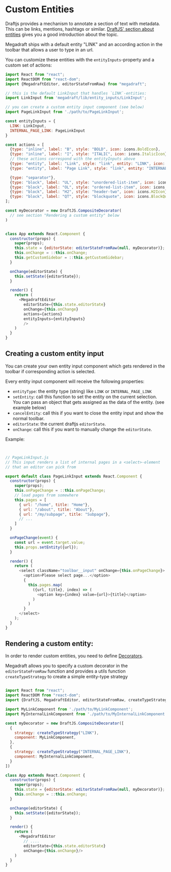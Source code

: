 # Custom Entities

Draftjs provides a mechanism to annotate a section of text with metadata.
This can be links, mentions, hashtags or similar. [DraftJS' section about entities](https://facebook.github.io/draft-js/docs/advanced-topics-entities.html)
gives you a good introduction about the topic.

Megadraft ships with a default entity "LINK" and an according action in the toolbar
that allows a user to type in an url.

You can customize these entities with the `entityInputs`-property and a custom set of actions:


```js
import React from "react";
import ReactDOM from "react-dom";
import {MegadraftEditor, editorStateFromRaw} from "megadraft";

// this is the default LinkInput that handles `LINK`-entities:
import LinkInput from 'megadraft/lib/entity_inputs/LinkInput';

// you can create a custom entity input component (see below)
import PageLinkInput from './path/to/PageLinkInput';

const entityInputs = {
  LINK: LinkInput,
  INTERNAL_PAGE_LINK: PageLinkInput
}

const actions = [
  {type: "inline", label: "B", style: "BOLD", icon: icons.BoldIcon},
  {type: "inline", label: "I", style: "ITALIC", icon: icons.ItalicIcon},
  // these actions correspond with the entityInputs above
  {type: "entity", label: "Link", style: "link", entity: "LINK", icon: icons.LinkIcon},
  {type: "entity", label: "Page Link", style: "link", entity: "INTERNAL_PAGE_LINK", icon: MyPageLinkIcon},

  {type: "separator"},
  {type: "block", label: "UL", style: "unordered-list-item", icon: icons.ULIcon},
  {type: "block", label: "OL", style: "ordered-list-item", icon: icons.OLIcon},
  {type: "block", label: "H2", style: "header-two", icon: icons.H2Icon},
  {type: "block", label: "QT", style: "blockquote", icon: icons.BlockQuoteIcon}
];

const myDecorator = new DraftJS.CompositeDecorator(
  // see section "Rendering a custom entity" below
)


class App extends React.Component {
  constructor(props) {
    super(props);
    this.state = {editorState: editorStateFromRaw(null, myDecorator)};
    this.onChange = ::this.onChange;
    this.getCustomSidebar = ::this.getCustomSidebar;
  }

  onChange(editorState) {
    this.setState({editorState});
  }

  render() {
    return (
      <MegadraftEditor
        editorState={this.state.editorState}
        onChange={this.onChange}
        actions={actions}
        entityInputs={entityInputs}
        />
    )
  }
}


```

## Creating a custom entity input

You can create your own entity input component which gets rendered in the toolbar if corresponding action is selected.

Every entity input component will receive the following properties:

- `entityType`: the entity type (string) like `LINK` or `INTERNAL_PAGE_LINK`
- `setEntity`: call this function to set the entity on the current selection.
You can pass an object that gets assigned as the data of the entity. (see example below)
- `cancelEntity`: call this if you want to close the entity input and show the normal toolbar.
- `editorState`: the current draftjs `editorState`.
- `onChange`: call this if you want to manually change the `editorState`.

Example:

```js


// PageLinkInput.js
// This input renders a list of internal pages in a <select>-element
// that an editor can pick from

export default class PageLinkInput extends React.Component {
  constructor(props) {
    super(props);
    this.onPageChange = ::this.onPageChange;
    // load pages from somewhere
    this.pages = [
      { url: "/home", title: "Home"},
      { url: "/about", title: "About"},
      { url: "/my/subpage", title: "Subpage"},
      // ...
    ]
  }

  onPageChange(event) {
    const url = event.target.value;
    this.props.setEntity({url});
  }

  render() {
    return (
      <select className="toolbar__input" onChange={this.onPageChange}>
        <option>Please select page...</option>
        {
          this.pages.map(
            ({url, title}, index) => (
              <option key={index} value={url}>{title}</option>
            )
          )
        }
      </select>
    );
  }
}


```


## Rendering a custom entity:

In order to render custom entities, you need to define [Decorators](https://facebook.github.io/draft-js/docs/advanced-topics-decorators.html#content).

Megadraft allows you to specify a custom decorator in the `editorStateFromRaw` function
and provides a utils function `createTypeStrategy` to create a simple entity-type strategy


```js

import React from "react";
import ReactDOM from "react-dom";
import {DraftJS, MegadraftEditor, editorStateFromRaw, createTypeStrategy} from "megadraft";

import MyLinkComponent from './path/to/MyLinkComponent';
import MyInternalLinkComponent from './path/to/MyInternalLinkComponent';

const myDecorator = new DraftJS.CompositeDecorator([
  {
    strategy: createTypeStrategy("LINK"),
    component: MyLinkComponent,
  },
  {
    strategy: createTypeStrategy("INTERNAL_PAGE_LINK"),
    component: MyInternalLinkComponent,
  }
])

class App extends React.Component {
  constructor(props) {
    super(props);
    this.state = {editorState: editorStateFromRaw(null, myDecorator)};
    this.onChange = ::this.onChange;
  }

  onChange(editorState) {
    this.setState({editorState});
  }

  render() {
    return (
      <MegadraftEditor
        // ....
        editorState={this.state.editorState}
        onChange={this.onChange}/>
    )
  }
}

```
